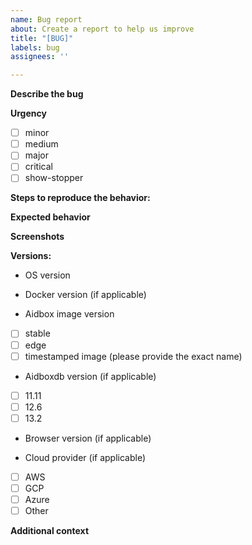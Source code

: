 ```yaml
---
name: Bug report
about: Create a report to help us improve
title: "[BUG]"
labels: bug
assignees: ''

---
```


**Describe the bug**
<!-- A clear and concise description of what the bug is. If it is API-related, please provide all request details such as URL, request body and headers. -->

**Urgency**
- [ ] minor
- [ ] medium
- [ ] major
- [ ] critical
- [ ] show-stopper

**Steps to reproduce the behavior:**
<!-- 
1. Prepare the following test data '....'
2. Make an API call with the following params '....'
3. Receive the following errored response '....'
-->

**Expected behavior**
<!-- A clear and concise description of what you expected to happen. -->

**Screenshots**
<!-- If applicable, add screenshots to help explain your problem. -->

**Versions:**
- OS version

- Docker version (if applicable)

 - Aidbox image version

 - [ ] stable
 - [ ] edge
 - [ ] timestamped image (please provide the exact name)

 - Aidboxdb version (if applicable)

 - [ ] 11.11
 - [ ] 12.6
 - [ ] 13.2

 - Browser version (if applicable)

 - Cloud provider (if applicable)

 - [ ] AWS
 - [ ] GCP
 - [ ] Azure
 - [ ] Other

**Additional context**
<!-- Add any other context about the problem here. -->
